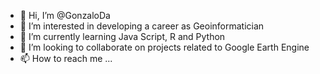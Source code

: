- 👋 Hi, I’m @GonzaloDa
- 👀 I’m interested in developing a career as Geoinformatician
- 🌱 I’m currently learning Java Script, R and Python
- 💞️ I’m looking to collaborate on projects related to Google Earth Engine
- 📫 How to reach me ...

<!---
GonzaloDa/GonzaloDa is a ✨ special ✨ repository because its `README.md` (this file) appears on your GitHub profile.
You can click the Preview link to take a look at your changes.
--->
